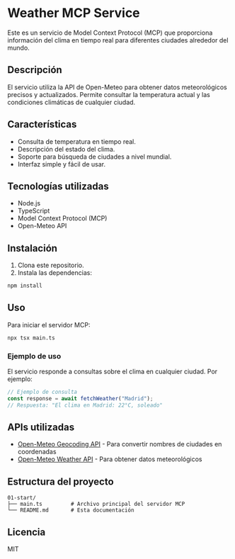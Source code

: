 # Weather MCP Service

Este es un servicio de Model Context Protocol (MCP) que proporciona información del clima en tiempo real para diferentes ciudades alrededor del mundo.

## Descripción

El servicio utiliza la API de Open-Meteo para obtener datos meteorológicos precisos y actualizados. Permite consultar la temperatura actual y las condiciones climáticas de cualquier ciudad.

## Características

- Consulta de temperatura en tiempo real.
- Descripción del estado del clima.
- Soporte para búsqueda de ciudades a nivel mundial.
- Interfaz simple y fácil de usar.

## Tecnologías utilizadas

- Node.js
- TypeScript
- Model Context Protocol (MCP)
- Open-Meteo API

## Instalación

1. Clona este repositorio.
2. Instala las dependencias:
```bash
npm install
```

## Uso

Para iniciar el servidor MCP:

```bash
npx tsx main.ts
```

### Ejemplo de uso

El servicio responde a consultas sobre el clima en cualquier ciudad. Por ejemplo:

```typescript
// Ejemplo de consulta
const response = await fetchWeather("Madrid");
// Respuesta: "El clima en Madrid: 22°C, soleado"
```

## APIs utilizadas

- [Open-Meteo Geocoding API](https://geocoding-api.open-meteo.com) - Para convertir nombres de ciudades en coordenadas
- [Open-Meteo Weather API](https://api.open-meteo.com) - Para obtener datos meteorológicos

## Estructura del proyecto

```
01-start/
├── main.ts         # Archivo principal del servidor MCP
└── README.md       # Esta documentación
```

## Licencia

MIT

